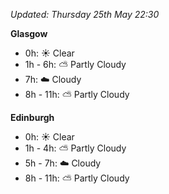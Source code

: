 *Updated: Thursday 25th May 22:30*

**Glasgow**

* 0h: :sunny: Clear
* 1h - 6h: :partly_sunny: Partly Cloudy
* 7h: :cloud: Cloudy
* 8h - 11h: :partly_sunny: Partly Cloudy

**Edinburgh**

* 0h: :sunny: Clear
* 1h - 4h: :partly_sunny: Partly Cloudy
* 5h - 7h: :cloud: Cloudy
* 8h - 11h: :partly_sunny: Partly Cloudy
